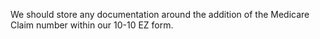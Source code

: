 We should store any documentation around the addition of the Medicare Claim number within our 10-10 EZ form.
